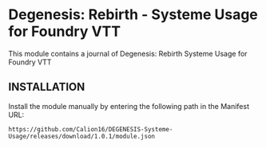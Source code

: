 ﻿# Degenesis: Rebirth - Systeme Usage for Foundry VTT
This module contains a journal of Degenesis: Rebirth Systeme Usage for Foundry VTT

## INSTALLATION

Install the module manually by entering the following path in the Manifest URL:

```
https://github.com/Calion16/DEGENESIS-Systeme-Usage/releases/download/1.0.1/module.json
```
